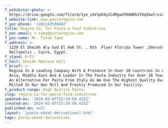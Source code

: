 ```yaml
---
f_exhibitor-photo: >-
  https://drive.google.com/file/d/1ye_uXV3phXyICdMgadf6AHDh2YUqSkwT/view?usp=drive_link
f_website-link: www.pastaregina.com
f_poc-phone: '+201143538482'
title: Regina Co. for Pasta & Food Industries
f_poc-email: t.samy@pastaregina.com
f_poc-name: Mr. Tarek Samy
f_address: >-
  1229 El Sheikh Aly Gad El Hak St. , 8th  Floor Florida Tower ,Sheraton
  Hellopolis , Cairo, Egypt.
f_stand: M-F3
f_hall: Sheikh Maktoum Hall
f_brief: >-
  Regina Is A Leading Company With A Presence In Over 30 Countries In Africa,
  Asia, Middle East And A Leader In The Pasta Industry For Over 28 Years, Truly
  An Alternative For Pasta From Italy As We Use The Highest Quality Durum Wheat
  Milled In Our Own Mill And Freshly Produced In Our Facility.
f_product-range: High Quality Pasta.
slug: regina-co-for-pasta-food-industries
updated-on: '2024-02-07T15:29:50.415Z'
created-on: '2024-02-07T15:29:50.415Z'
published-on: null
layout: '[pasta-wheat-derivatives].html'
tags: pasta-wheat-derivatives
---
```



